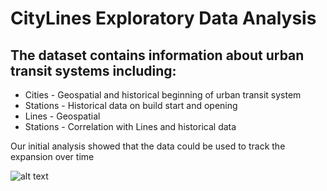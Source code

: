 # CityLines Exploratory Data Analysis

## The dataset contains information about urban transit systems including:

* Cities - Geospatial and historical beginning of urban transit system
* Stations - Historical data on build start and opening
* Lines - Geospatial 
* Stations - Correlation with Lines and historical data

Our initial analysis showed that the data could be used to track the expansion over time

![alt text](image.png)
